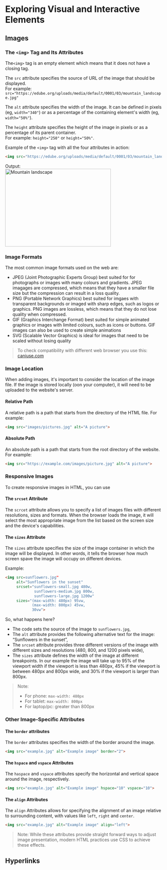 # Exploring Visual and Interactive Elements
## Images
### The `<img>` Tag and Its Attributes
The`<img>` tag is an empty element which means that it does not have a closing tag.

The `src` attribute specifies the source of URL of the image that should be displayed.  
For example: `src="https://edube.org/uploads/media/default/0001/03/mountain_landscape.jpg"`  

The `alt` attribute specifies the width of the image. It can be defined in pixels (eg, `width="340"`) or as a percentage of the containing element's width (eg, `width="50%"`).

The `height` attribute specifies the height of the image in pixels or as a percentage of its parent container.  
For example: `height="250"` or `height="50%"`.

Example of the `<img>` tag with all the four attributes in action:
```HTML
<img src="https://edube.org/uploads/media/default/0001/03/mountain_landscape.jpg" alt="Mountain landscape" width="340" height="250">
```
Output:  
<img src="https://edube.org/uploads/media/default/0001/03/mountain_landscape.jpg" alt="Mountain landscape" width="340" height="250">

### Image Formats
The most common image formats used on the web are:
- JPEG (Joint Photographic Experts Group) best suited for for photographs or images with many colours and gradients. JPEG imagages are compressed, which means that they have a smaller file size but the compression can result in a loss quality.
- PNG (Portable Network Graphics) best suited for imgaes with transparent backgrounds or imaged with sharp edges, such as logos or graphics. PNG images are lossless, which means that they do not lose quality when compressed.
- GIF (Graphics Interchange Format) best suited for simple animated graphics or images with limited colours, such as icons or buttons. GIF images can also be used to create simple animations
- SVG (Scalable Vector Graphics) is ideal for images that need to be scaled without losing quality

> To check  compatibility with different web browser you use this: [caniuse.com](https://caniuse.com)

### Image Location
When adding images, it's important to consider the location of the image file. If the image is stored locally (oon your computer), it will need to be uploaded to the website's server.

#### Relative Path
A relative path is a path that starts from the directory of the HTML file. For example:
```HTML
<img src="images/pictures.jpg" alt="A picture">
```
#### Absolute Path
An absolute path is a path that starts from the root directory of the website. For example:
```HTML
<img src="https://example.com/images/picture.jpg" alt="A picture">
```

### Responsive Images
To create responsive images in HTML, you can use

#### The `srcset` Attribute
The `scrcet` attribute allows you to specify a list of images files with different resolutions, sizes and formats. When the browser loads the image, it will select the most appropriate image from the list based on the screen size and the device's capabilities.

#### The `sizes` Attribute 
The `sizes` attribute specifies the size of the image container in which the image will be displayed. In other words, it tells the browser how much screen spave the image will occupy on different devices.

Example:
```HTML
<img src=sunflowers.jpg"
     alt="Sunflowers in the sunset"
     srcset="sunflowers-small.jpg 480w,
             sunflowers-medium.jpg 800w,
             sunflowers-large.jpg 1200w"
     sizes="(max-width: 480px) 95vw,
            (max-width: 800px) 45vw,
            30vw">
```
So, what happens here?

- The code sets the source of the image to `sunflowers.jpg`,
- The `alt` attribute provides the following alternative text for the image: “Sunflowers in the sunset”,
- The `srcset` attribute provides three different versions of the image with different sizes and resolutions (480, 800, and 1200 pixels wide),
- The `sizes` attribute defines the width of the image at different breakpoints. In our example the image will take up to 95% of the viewport width if the viewport is less than 480px, 45% if the viewport is between 480px and 800px wide, and 30% if the viewport is larger than 800px.

> Note:
> - For phone: `max-width: 480px`
> - For tablet: `max-width: 800px`
> - For laptop/pc: greater than 800px

### Other Image-Specific Attributes
#### The `border` attributes 
The `border` attributes specifies the width of the border around the image.
```HTML
<img src="example.jpg" alt="Example image" border="2">
```

#### The `hspace` and `vspace` Attributes
The `haspace` and `vspace` attributes specify the horizontal and vertical space around the image, respectively. 
```HTML
<img src="example.jpg" alt="Example image" hspace="10" vspace="10">
```

#### The `align` Attributes
The `align` Attributes allows for specifying the alignment of an image relative to surrounding content, with values like `left`, `right` and `center`.
```HTML
<img src="example.jpg" alt="Example image" align="left">
```

> Note:
> While these attributes provide straight forward ways to adjust image presentation, modern HTML practices use CSS to achieve these effects. 

## Hyperlinks
